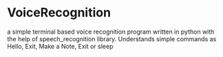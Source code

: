 # VoiceRecognition
 a simple terminal based voice recognition program written in python with the help of speech_recognition library. Understands simple commands as Hello, Exit, Make a Note, Exit or sleep
